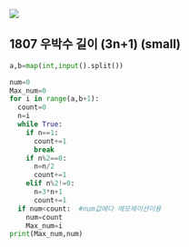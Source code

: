 ![](C:\Users\sky\AppData\Roaming\Typora\typora-user-images\image-20200428233819914.png)

## 1807  우박수 길이 (3n+1) (small)

```python
a,b=map(int,input().split())

num=0
Max_num=0
for i in range(a,b+1):
  count=0
  n=i
  while True:
    if n==1:
      count+=1
      break
    if n%2==0:
      n=n/2
      count+=1
    elif n%2!=0:
      n=3*n+1
      count+=1
  if num<count:  #num값에다 메모제이션이용
    num=count
    Max_num=i
print(Max_num,num)

```



